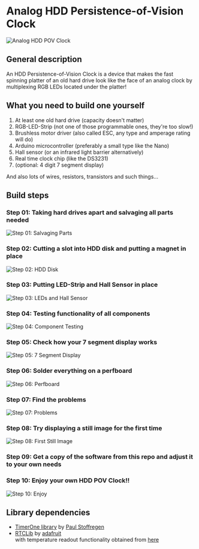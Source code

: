# Analog HDD Persistence-of-Vision Clock

![Analog HDD POV Clock](/presentation/pictogram.png?raw=true "Analog HDD POV Clock")

## General description

An HDD Persistence-of-Vision Clock is a device that makes the fast spinning platter of an old hard drive look like the face of an analog clock by multiplexing RGB LEDs located under the platter!


## What you need to build one yourself

1. At least one old hard drive (capacity doesn't matter)
2. RGB-LED-Strip (not one of those programmable ones, they're too slow!)
3. Brushless motor driver (also called ESC, any type and amperage rating will do)
4. Arduino microcontroller (preferably a small type like the Nano)
5. Hall sensor (or an infrared light barrier alternatively)
6. Real time clock chip (like the DS3231)
7. (optional: 4 digit 7 segment display)

And also lots of wires, resistors, transistors and such things...


## Build steps
### Step 01: Taking hard drives apart and salvaging all parts needed

![Step 01: Salvaging Parts](/presentation/step_01.jpg?raw=true "Step 01: Salvaging Parts")


### Step 02: Cutting a slot into HDD disk and putting a magnet in place

![Step 02: HDD Disk](/presentation/step_02.jpg?raw=true "Step 02: HDD Disk")


### Step 03: Putting LED-Strip and Hall Sensor in place

![Step 03: LEDs and Hall Sensor](/presentation/step_03.jpg?raw=true "Step 03: LEDs and Hall Sensor")


### Step 04: Testing functionality of all components

![Step 04: Component Testing](/presentation/step_04.jpg?raw=true "Step 04: Component Testing")


### Step 05: Check how your 7 segment display works

![Step 05: 7 Segment Display](/presentation/step_05.jpg?raw=true "Step 05: 7 Segment Display")


### Step 06: Solder everything on a perfboard

![Step 06: Perfboard](/presentation/step_06.jpg?raw=true "Step 06: Perfboard")


### Step 07: Find the problems

![Step 07: Problems](/presentation/step_07.jpg?raw=true "Step 07: Problems")


### Step 08: Try displaying a still image for the first time

![Step 08: First Still Image](/presentation/step_08.jpg?raw=true "Step 08: First Still Image")


### Step 09: Get a copy of the software from this repo and adjust it to your own needs

### Step 10: Enjoy your own HDD POV Clock!!

![Step 10: Enjoy](/presentation/step_10.jpg?raw=true "Step 08: Enjoy")


## Library dependencies

* [TimerOne library](http://playground.arduino.cc/Code/Timer1) by [Paul Stoffregen](https://github.com/PaulStoffregen/TimerOne)
* [RTCLib](https://github.com/adafruit/RTClib) by [adafruit](https://www.adafruit.com/)  
 with temperature readout functionality obtained from [here](https://github.com/adafruit/RTClib/pull/62/commits/c3d2d11fd4d092d392c2875d3d5d4745274d3f8d)

